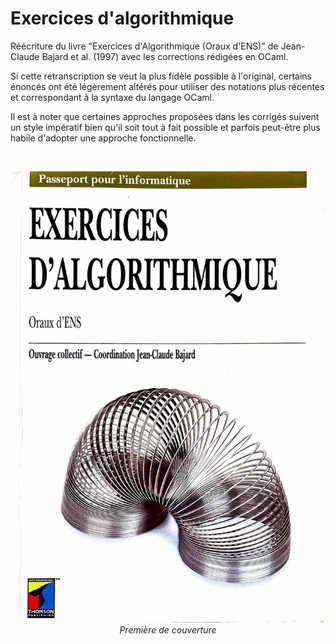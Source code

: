 # Exercices d'algorithmique

Réécriture du livre "Exercices d'Algorithmique (Oraux d'ENS)" de Jean-Claude Bajard et al. (1997) avec les corrections rédigées en OCaml.

Si cette retranscription se veut la plus fidèle possible à l'original, certains énoncés ont été légèrement altérés pour utiliser des notations plus récentes et correspondant à la syntaxe du langage OCaml.

Il est à noter que certaines approches proposées dans les corrigés suivent un style impératif bien qu'il soit tout à fait possible et parfois peut-être plus habile d'adopter une approche fonctionnelle.

<br/>
<p align="center">
  <img alt="couverture" width="500px" src="cover.jpeg">
  <br/>
  <em>Première de couverture</em>
</p>
